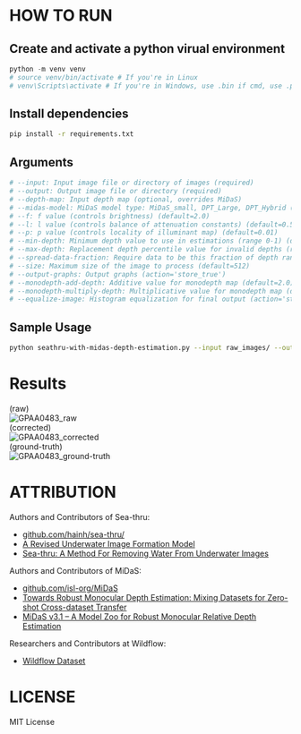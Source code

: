 # HOW TO RUN
## Create and activate a python virual environment
```python
python -m venv venv
# source venv/bin/activate # If you're in Linux
# venv\Scripts\activate # If you're in Windows, use .bin if cmd, use .ps1 if powershell
```

## Install dependencies
```sh
pip install -r requirements.txt
```

## Arguments
```sh
# --input: Input image file or directory of images (required)
# --output: Output image file or directory (required)
# --depth-map: Input depth map (optional, overrides MiDaS)
# --midas-model: MiDaS model type: MiDaS_small, DPT_Large, DPT_Hybrid (default='DPT_Large')
# --f: f value (controls brightness) (default=2.0)
# --l: l value (controls balance of attenuation constants) (default=0.5)
# --p: p value (controls locality of illuminant map) (default=0.01)
# --min-depth: Minimum depth value to use in estimations (range 0-1) (default=0.1)
# --max-depth: Replacement depth percentile value for invalid depths (range 0-1) (default=1.0)
# --spread-data-fraction: Require data to be this fraction of depth range away from each other in attenuation estimations (default=0.01)
# --size: Maximum size of the image to process (default=512)
# --output-graphs: Output graphs (action='store_true')
# --monodepth-add-depth: Additive value for monodepth map (default=2.0)
# --monodepth-multiply-depth: Multiplicative value for monodepth map (default=10.0)
# --equalize-image: Histogram equalization for final output (action='store_true')
```

## Sample Usage
```sh
python seathru-with-midas-depth-estimation.py --input raw_images/ --output corrected_images/ --midas-model MiDaS_small --size 5568
```


# Results
(raw)  
![GPAA0483_raw](https://drive.google.com/thumbnail?id=10g_21-ioD_UwjkJ93TurThFWuY8oBokQ&sz=w512)  
(corrected)  
![GPAA0483_corrected](https://drive.google.com/thumbnail?id=11-705eeN35cLy1O6D9_eysJCrsG0bzJ9&sz=w512)  
(ground-truth)  
![GPAA0483_ground-truth](https://drive.google.com/thumbnail?id=1use2I1w7vy-pl2C76UHL67bF2PfsSwij&sz=w512)  


# ATTRIBUTION
Authors and Contributors of Sea-thru:
- [github.com/hainh/sea-thru/](https://github.com/hainh/sea-thru/)
- [A Revised Underwater Image Formation Model](https://openaccess.thecvf.com/content_cvpr_2018/papers/Akkaynak_A_Revised_Underwater_CVPR_2018_paper.pdf)
- [Sea-thru: A Method For Removing Water From Underwater Images](https://openaccess.thecvf.com/content_CVPR_2019/papers/Akkaynak_Sea-Thru_A_Method_for_Removing_Water_From_Underwater_Images_CVPR_2019_paper.pdf)

Authors and Contributors of MiDaS:
- [github.com/isl-org/MiDaS](https://github.com/isl-org/MiDaS)
- [Towards Robust Monocular Depth Estimation: Mixing Datasets for Zero-shot Cross-dataset Transfer](https://arxiv.org/pdf/1907.01341)
- [MiDaS v3.1 – A Model Zoo for Robust Monocular Relative Depth Estimation](https://arxiv.org/pdf/2307.14460)

Researchers and Contributors at Wildflow:
- [Wildflow Dataset](https://huggingface.co/datasets/wildflow/sweet-corals)


# LICENSE
MIT License

